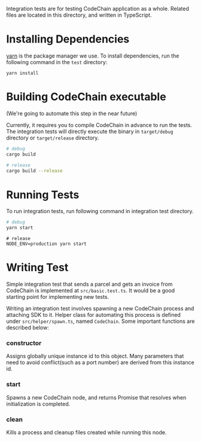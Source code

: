 Integration tests are for testing CodeChain application as a whole. Related files are located in this directory, and written in TypeScript.

# Installing Dependencies

[yarn](https://yarnpkg.com/lang/en/) is the package manager we use. To install dependencies, run the following command in the `test` directory:
```
yarn install
```

# Building CodeChain executable

(We're going to automate this step in the near future)

Currently, it requires you to compile CodeChain in advance to run the tests. The integration tests will directly execute the binary in `target/debug` directory or `target/release` directory.

```sh
# debug
cargo build
```

```sh
# release
cargo build --release
```

# Running Tests

To run integration tests, run following command in integration test directory.
```sh
# debug
yarn start
```

```
# release
NODE_ENV=production yarn start
```

# Writing Test

Simple integration test that sends a parcel and gets an invoice from CodeChain is implemented at `src/basic.test.ts`. It would be a good starting point for implementing new tests.

Writing an integration test involves spawning a new CodeChain process and attaching SDK to it. Helper class for automating this process is defined under `src/helper/spawn.ts`, named `CodeChain`. Some important functions are described below:

### constructor
Assigns globally unique instance id to this object. Many parameters that need to avoid conflict(such as a port number) are derived from this instance id.

### start
Spawns a new CodeChain node, and returns Promise that resolves when initialization is completed.

### clean
Kills a process and cleanup files created while running this node.